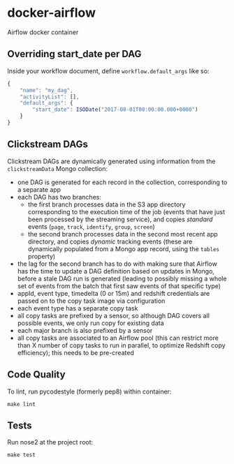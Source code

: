 # docker-airflow


Airflow docker container

## Overriding start_date per DAG
Inside your workflow document, define `workflow.default_args` like so:
```javascript
{
    "name": "my_dag",
    "activityList": [],
    "default_args": {
        "start_date": ISODate("2017-08-01T00:00:00.000+0000")
    }
}
```

## Clickstream DAGs
Clickstream DAGs are dynamically generated using information from the `clickstreamData` Mongo collection:
- one DAG is generated for each record in the collection, corresponding to a separate app
- each DAG has two branches:
  - the first branch processes data in the S3 app directory corresponding to the execution time of the job (events that have just been processed by the streaming service), and copies *standard* events (`page`, `track`, `identify`, `group`, `screen`)
  - the second branch processes data in the second most recent app directory, and copies *dynamic* tracking events (these are dynamically populated from a Mongo app record, using the `tables` property)
- the lag for the second branch has to do with making sure that Airflow has the time to update a DAG definition based on updates in Mongo, before a stale DAG run is generated (leading to possibly missing a whole set of events from the batch that first saw events of that specific type)
- appId, event type, timedelta (0 or 15m) and redshift credentials are passed on to the copy task image via configuration
- each event type has a separate copy task
- all copy tasks are prefixed by a sensor, so although DAG covers all possible events, we only run copy for existing data
- each major branch is also prefixed by a sensor
- all copy tasks are associated to an Airflow pool (this can restrict more than X number of copy tasks to run in parallel, to optimize Redshift copy efficiency); this needs to be pre-created

## Code Quality

To lint, run pycodestyle (formerly pep8) within container:

```
make lint
```

## Tests

Run nose2 at the project root:

```
make test
```
